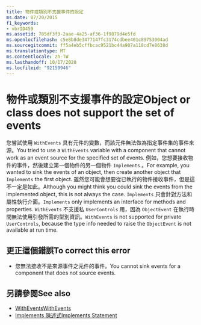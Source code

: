 ```yaml
---
title: 物件或類別不支援事件的設定
ms.date: 07/20/2015
f1_keywords:
- vbrID459
ms.assetid: 785df3f3-2aae-4a25-af36-1f9879d4e5fd
ms.openlocfilehash: c5e8b8de3477147fc3174cdbee401c89753004ad
ms.sourcegitcommit: ff5a4eb5cffbcac9521bc44a907a118cd7e8638d
ms.translationtype: MT
ms.contentlocale: zh-TW
ms.lasthandoff: 10/17/2020
ms.locfileid: "92159946"
---
```

# <a name="object-or-class-does-not-support-the-set-of-events"></a><span data-ttu-id="7d70c-102">物件或類別不支援事件的設定</span><span class="sxs-lookup"><span data-stu-id="7d70c-102">Object or class does not support the set of events</span></span>

<span data-ttu-id="7d70c-103">您嘗試使用 `WithEvents` 具有元件的變數，而該元件無法做為指定事件集的事件來源。</span><span class="sxs-lookup"><span data-stu-id="7d70c-103">You tried to use a `WithEvents` variable with a component that cannot work as an event source for the specified set of events.</span></span> <span data-ttu-id="7d70c-104">例如，您想要接收物件的事件，然後建立第一個物件的另一個物件 `Implements` 。</span><span class="sxs-lookup"><span data-stu-id="7d70c-104">For example, you wanted to sink the events of an object, then create another object that `Implements` the first object.</span></span> <span data-ttu-id="7d70c-105">雖然您可能會想要從已執行的物件接收事件，但是這不一定是如此。</span><span class="sxs-lookup"><span data-stu-id="7d70c-105">Although you might think you could sink the events from the implemented object, this is not always the case.</span></span> <span data-ttu-id="7d70c-106">`Implements` 只會針對方法和屬性執行介面。</span><span class="sxs-lookup"><span data-stu-id="7d70c-106">`Implements` only implements an interface for methods and properties.</span></span> <span data-ttu-id="7d70c-107">`WithEvents` 不支援私 `UserControls` 用，因為 `ObjectEvent` 在執行時間無法使用引發所需的型別資訊。</span><span class="sxs-lookup"><span data-stu-id="7d70c-107">`WithEvents` is not supported for private `UserControls`, because the type info needed to raise the `ObjectEvent` is not available at run time.</span></span>

## <a name="to-correct-this-error"></a><span data-ttu-id="7d70c-108">更正這個錯誤</span><span class="sxs-lookup"><span data-stu-id="7d70c-108">To correct this error</span></span>

- <span data-ttu-id="7d70c-109">您無法接收不是來源事件之元件的事件。</span><span class="sxs-lookup"><span data-stu-id="7d70c-109">You cannot sink events for a component that does not source events.</span></span>

## <a name="see-also"></a><span data-ttu-id="7d70c-110">另請參閱</span><span class="sxs-lookup"><span data-stu-id="7d70c-110">See also</span></span>

- [<span data-ttu-id="7d70c-111">WithEvents</span><span class="sxs-lookup"><span data-stu-id="7d70c-111">WithEvents</span></span>](../modifiers/withevents.md)
- [<span data-ttu-id="7d70c-112">Implements 陳述式</span><span class="sxs-lookup"><span data-stu-id="7d70c-112">Implements Statement</span></span>](../statements/implements-statement.md)

